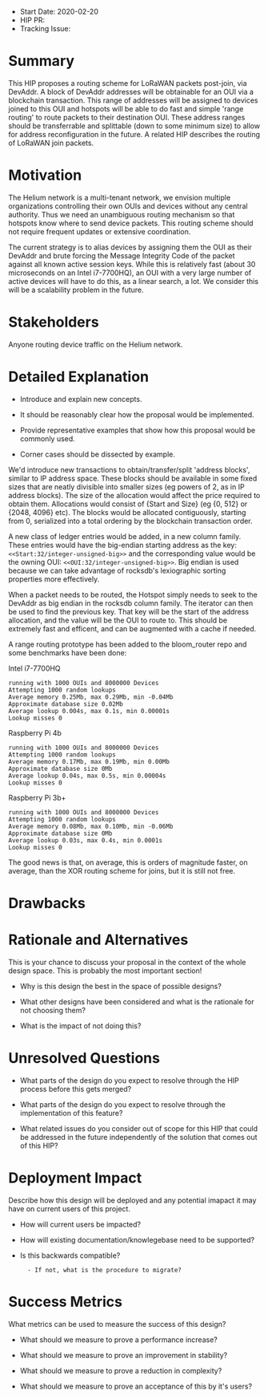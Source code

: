 - Start Date: 2020-02-20
- HIP PR: <!-- leave this empty -->
- Tracking Issue: <!-- leave this empty -->

# Summary
[summary]: #summary

This HIP proposes a routing scheme for LoRaWAN packets post-join, via DevAddr. A
block of DevAddr addresses will be obtainable for an OUI via a blockchain
transaction. This range of addresses will be assigned to devices joined to this
OUI and hotspots will be able to do fast and simple 'range routing' to route
packets to their destination OUI. These address ranges should be transferrable
and splittable (down to some minimum size) to allow for address reconfiguration
in the future. A related HIP describes the routing of LoRaWAN join packets.

# Motivation
[motivation]: #motivation

The Helium network is a multi-tenant network, we envision multiple
organizations controlling their own OUIs and devices without any central
authority. Thus we need an unambiguous routing mechanism so that hotspots know
where to send device packets. This routing scheme should not require frequent
updates or extensive coordination.

The current strategy is to alias devices by assigning them the OUI as their
DevAddr and brute forcing the Message Integrity Code of the packet against all
known active session keys. While this is relatively fast (about 30 microseconds
on an Intel i7-7700HQ), an OUI with a very large number of active devices will
have to do this, as a linear search, a lot. We consider this will be a
scalability problem in the future.

# Stakeholders
[stakeholders]: #stakeholders

Anyone routing device traffic on the Helium network.

# Detailed Explanation
[detailed-explanation]: #detailed-explanation

- Introduce and explain new concepts.

- It should be reasonably clear how the proposal would be implemented.

- Provide representative examples that show how this proposal would be commonly
  used.

- Corner cases should be dissected by example.

We'd introduce new transactions to obtain/transfer/split 'address blocks',
similar to IP address space. These blocks should be available in some fixed
sizes that are neatly divisible into smaller sizes (eg powers of 2, as in IP
address blocks). The size of the allocation would affect the price required to
obtain them. Allocations would consist of {Start and Size} (eg {0, 512} or
{2048, 4096} etc). The blocks would be allocated contiguously, starting from 0,
serialized into a total ordering by the blockchain transaction order.

A new class of ledger entries would be added, in a new column family. These
entries would have the big-endian starting address as the key:
`<<Start:32/integer-unsigned-big>>` and the corresponding value would be the
owning OUI: `<<OUI:32/integer-unsigned-big>>`. Big endian is used because we
can take advantage of rocksdb's lexiographic sorting properties more effectively.

When a packet needs to be routed, the Hotspot simply needs to seek to the
DevAddr as big endian in the rocksdb column family. The iterator can then be
used to find the previous key. That key will be the start of the address
allocation, and the value will be the OUI to route to. This should be extremely
fast and efficent, and can be augmented with a cache if needed.

A range routing prototype has been added to the bloom_router repo and some
benchmarks have been done:

Intel i7-7700HQ
```
running with 1000 OUIs and 8000000 Devices
Attempting 1000 random lookups
Average memory 0.25Mb, max 0.29Mb, min -0.04Mb
Approximate database size 0.02Mb
Average lookup 0.004s, max 0.1s, min 0.00001s
Lookup misses 0
```

Raspberry Pi 4b
```
running with 1000 OUIs and 8000000 Devices
Attempting 1000 random lookups
Average memory 0.17Mb, max 0.19Mb, min 0.00Mb
Approximate database size 0Mb
Average lookup 0.04s, max 0.5s, min 0.00004s
Lookup misses 0
```

Raspberry Pi 3b+
```
running with 1000 OUIs and 8000000 Devices
Attempting 1000 random lookups
Average memory 0.08Mb, max 0.10Mb, min -0.06Mb
Approximate database size 0Mb
Average lookup 0.03s, max 0.4s, min 0.0001s
Lookup misses 0
```

The good news is that, on average, this is orders of magnitude faster, on
average, than the XOR routing scheme for joins, but it is still not free.

# Drawbacks
[drawbacks]: #drawbacks



# Rationale and Alternatives
[alternatives]: #rationale-and-alternatives

This is your chance to discuss your proposal in the context of the whole design
space. This is probably the most important section!

- Why is this design the best in the space of possible designs?

- What other designs have been considered and what is the rationale for not
  choosing them?

- What is the impact of not doing this?

# Unresolved Questions
[unresolved]: #unresolved-questions

- What parts of the design do you expect to resolve through the HIP process
  before this gets merged?

- What parts of the design do you expect to resolve through the implementation
  of this feature?

- What related issues do you consider out of scope for this HIP that could be
  addressed in the future independently of the solution that comes out of this
  HIP?

# Deployment Impact
[deployment-impact]: #deployment-impact

Describe how this design will be deployed and any potential imapact it may have on
current users of this project.

- How will current users be impacted?

- How will existing documentation/knowlegebase need to be supported?

- Is this backwards compatible?

        - If not, what is the procedure to migrate?

# Success Metrics
[success-metrics]: #success-metrics

What metrics can be used to measure the success of this design?

- What should we measure to prove a performance increase?

- What should we measure to prove an improvement in stability?

- What should we measure to prove a reduction in complexity?

- What should we measure to prove an acceptance of this by it's users?
